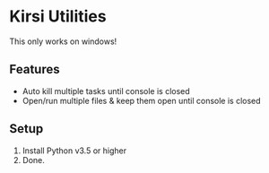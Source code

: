 # Kirsi Utilities

This only works on windows!

## Features

- Auto kill multiple tasks until console is closed
- Open/run multiple files & keep them open until console is closed

## Setup

1. Install Python v3.5 or higher
2. Done.

